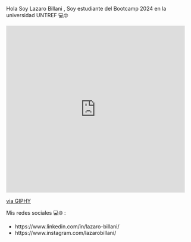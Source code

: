 Hola Soy Lazaro Billani , Soy estudiante del Bootcamp 2024 en la universidad UNTREF 💻🤓

<iframe src="https://giphy.com/embed/btwPhnNxMZgBIA5gHj" width="480" height="450" frameBorder="0" class="giphy-embed" allowFullScreen></iframe><p><a href="https://giphy.com/gifs/ugmex-u-universidad-ugmx-btwPhnNxMZgBIA5gHj">via GIPHY</a></p>


Mis redes sociales 💻🌐 :
<ul> 
  <li>https://www.linkedin.com/in/lazaro-billani/
</li>
  <li>
    https://www.instagram.com/lazarobillani/
  </li>
</ul>
